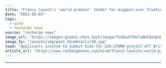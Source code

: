 ```yaml
---
title: "France launch's 'world premier' tender for biggest-ever floating wind array"
date: "2021-05-03"
tags: 
  - wind
  - recharge news
source: "recharge news"
image_url: "https://images-global.nhst.tech/image/TStBa2FTNzlvNmlQa3pSU1FQVy9hRWp2ekFpY1dWb245MS9VR2ZGVjljVT0=/nhst/binary/0cf807a21f24888ec2e240aae69d8eef"
image_fp: "/assets/img/post_thumbnails/40.jpg"
lead: "Applicants invited to submit bids for 230-270MW project off Brittany to compete in landmark competitive dialogue procedure"
article_url: "https://www.rechargenews.com/wind/france-launchs-world-premier-tender-for-biggest-ever-floating-wind-array/2-1-1004397"
---
```


---
